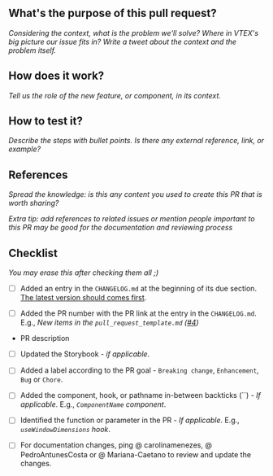 ## What's the purpose of this pull request?

<em>Considering the context, what is the problem we'll solve? Where in VTEX's big picture our issue fits in? Write a tweet about the context and the problem itself.</em>

## How does it work?

<em>Tell us the role of the new feature, or component, in its context.</em>

## How to test it?

<em>Describe the steps with bullet points. Is there any external reference, link, or example?</em>

## References

<em>Spread the knowledge: is this any content you used to create this PR that is worth sharing?</em>

<em>Extra tip: add references to related issues or mention people important to this PR may be good for the documentation and reviewing process</em>

## Checklist

<em>You may erase this after checking them all ;)</em>

- [ ] Added an entry in the `CHANGELOG.md` at the beginning of its due section. [The latest version should comes first](https://keepachangelog.com/en/1.0.0/#:~:text=The%20latest%20version%20comes%20first.).
- [ ] Added the PR number with the PR link at the entry in the `CHANGELOG.md`. E.g., *New items in the `pull_request_template.md` ([#4](https://github.com/vtex-sites/nextjs.store/pull/4))* 


- PR description
- [ ] Updated the Storybook - *if applicable*.
- [ ] Added a label according to the PR goal - `Breaking change`, `Enhancement`, `Bug` or `Chore`.
- [ ] Added the component, hook, or pathname in-between backticks (``) *- If applicable*. E.g., *`ComponentName` component*.
- [ ] Identified the function or parameter in the PR *- If applicable*. E.g., *`useWindowDimensions` hook*.
- [ ] For documentation changes, ping @ carolinamenezes, @ PedroAntunesCosta or @ Mariana-Caetano to review and update the changes.

